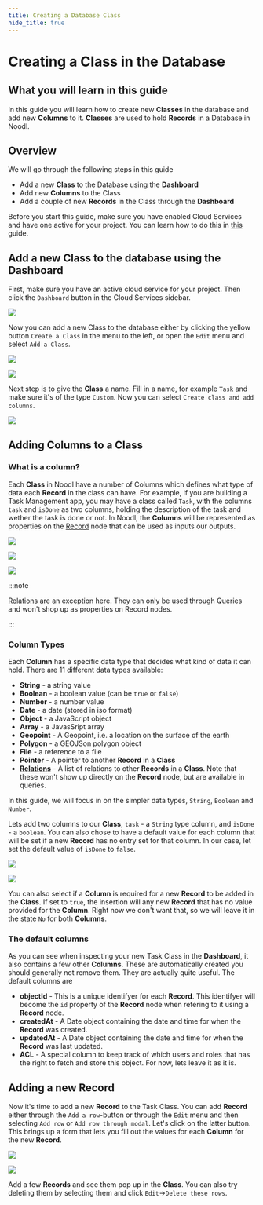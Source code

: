 ```yaml
---
title: Creating a Database Class
hide_title: true
---
```

# Creating a Class in the Database

## What you will learn in this guide

In this guide you will learn how to create new **Classes** in the database and add new **Columns** to it. **Classes** are used to hold **Records** in a Database in Noodl.

## Overview

We will go through the following steps in this guide

-   Add a new **Class** to the Database using the **Dashboard**
-   Add new **Columns** to the Class
-   Add a couple of new **Records** in the Class through the **Dashboard**

Before you start this guide, make sure you have enabled Cloud Services and have one active for your project. You can learn how to do this in [this](/docs/guides/cloud-data/creating-a-backend) guide.

## Add a new Class to the database using the **Dashboard**

First, make sure you have an active cloud service for your project. Then click the `Dashboard` button in the Cloud Services sidebar.

<div className="ndl-image-with-background xl">

![](/docs/guides/cloud-data/creating-a-class/dashboard-1.png)

</div>

Now you can add a new Class to the database either by clicking the yellow button `Create a Class` in the menu to the left, or open the `Edit` menu and select `Add a Class`.

<div className="ndl-image-with-background">

![](/docs/guides/cloud-data/creating-a-class/create-class-1.png)

</div>

<div className="ndl-image-with-background m">

![](/docs/guides/cloud-data/creating-a-class/create-class-2.png)

</div>

Next step is to give the **Class** a name. Fill in a name, for example `Task` and make sure it's of the type `Custom`. Now you can select `Create class and add columns`.

<div className="ndl-image-with-background l">

![](/docs/guides/cloud-data/creating-a-class/add-class.png)

</div>

## Adding Columns to a Class

### What is a column?

Each **Class** in Noodl have a number of Columns which defines what type of data each **Record** in the class can have. For example, if you are building a Task Management app, you may have a class called `Task`, with the columns `task` and `isDone` as two columns, holding the description of the task and wether the task is done or not. In Noodl, the **Columns** will be represented as properties on the [Record](/nodes/data/cloud-data/record) node that can be used as inputs our outputs.

<div className="ndl-image-with-background xl">

![](/docs/guides/cloud-data/creating-a-class/class.png)

</div>

<div className="ndl-image-with-background">

![](/docs/guides/cloud-data/creating-a-class/record-1.png)

</div>

<div className="ndl-image-with-background">

![](/docs/guides/cloud-data/creating-a-class/record-2.png)

</div>

:::note

[Relations](/docs/guides/cloud-data/record-relations?id=relation-many-to-many-relationships) are an exception here. They can only be used through Queries and won't shop up as properties on Record nodes.

:::

### Column Types

Each **Column** has a specific data type that decides what kind of data it can hold.
There are 11 different data types available:

-   **String** - a string value
-   **Boolean** - a boolean value (can be `true` or `false`)
-   **Number** - a number value
-   **Date** - a date (stored in iso format)
-   **Object** - a JavaScript object
-   **Array** - a JavasSript array
-   **Geopoint** - A Geopoint, i.e. a location on the surface of the earth
-   **Polygon** - a GEOJSon polygon object
-   **File** - a reference to a file
-   **Pointer** - A pointer to another **Record** in a **Class**
-   **[Relations](/docs/guides/cloud-data/record-relations?id=relation-many-to-many-relationships)** - A list of relations to other **Records** in a **Class**. Note that these won't show up directly on the **Record** node, but are available in queries.

In this guide, we will focus in on the simpler data types, `String`, `Boolean` and `Number`.

Lets add two columns to our **Class**, `task` - a `String` type column, and `isDone` - a `boolean`. You can also chose to have a default value for each column that will be set if a new **Record** has no entry set for that column. In our case, let set the default value of `isDone` to `false`.

<div className="ndl-image-with-background l">

![](/docs/guides/cloud-data/creating-a-class/add-new-column.png)

</div>

<div className="ndl-image-with-background l">

![](/docs/guides/cloud-data/creating-a-class/add-new-column-2.png)

</div>

You can also select if a **Column** is required for a new **Record** to be added in the **Class**. If set to `true`, the insertion will any new **Record** that has no value provided for the **Column**. Right now we don't want that, so we will leave it in the state `No` for both **Columns**.

### The default columns

As you can see when inspecting your new Task Class in the **Dashboard**, it also contains a few other **Columns**. These are automatically created you should generally not remove them. They are actually quite useful. The default columns are

-   **objectId** - This is a unique identifyer for each **Record**. This identifyer will become the `id` property of the **Record** node when refering to it using a **Record** node.
-   **createdAt** - A Date object containing the date and time for when the **Record** was created.
-   **updatedAt** - A Date object containing the date and time for when the **Record** was last updated.
-   **ACL** - A special column to keep track of which users and roles that has the right to fetch and store this object. For now, lets leave it as it is.

## Adding a new Record

Now it's time to add a new **Record** to the Task Class. You can add **Record** either through the `Add a row`-button or through the `Edit` menu and then selecting `Add row` or `Add row through modal`. Let's click on the latter button. This brings up a form that lets you fill out the values for each **Column** for the new **Record**.

<div className="ndl-image-with-background">

![](/docs/guides/cloud-data/creating-a-class/add-row-1.png)

</div>

<div className="ndl-image-with-background s">

![](/docs/guides/cloud-data/creating-a-class/add-row-2.png)

</div>

Add a few **Records** and see them pop up in the **Class**. You can also try deleting them by selecting them and click `Edit`->`Delete these rows`.
